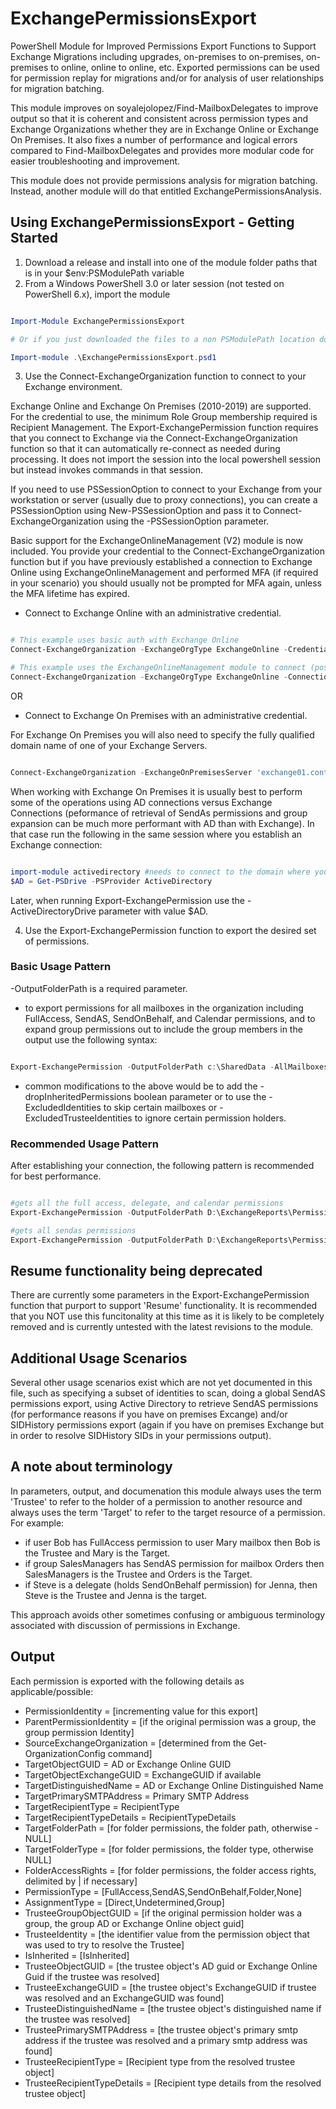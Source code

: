 # ExchangePermissionsExport

PowerShell Module for Improved Permissions Export Functions to Support Exchange Migrations including upgrades, on-premises to on-premises, on-premises to online, online to online, etc. Exported permissions can be used for permission replay for migrations and/or for analysis of user relationships for migration batching.

This module improves on soyalejolopez/Find-MailboxDelegates to improve output so that it is coherent and consistent across permission types and Exchange Organizations whether they are in Exchange Online or Exchange On Premises.  It also fixes a number of performance and logical errors compared to Find-MailboxDelegates and provides more modular code for easier troubleshooting and improvement.

This module does not provide permissions analysis for migration batching.  Instead, another module will do that entitled ExchangePermissionsAnalysis.

## Using ExchangePermissionsExport - Getting Started

1. Download a release and install into one of the module folder paths that is in your $env:PSModulePath variable
2. From a Windows PowerShell 3.0 or later session (not tested on PowerShell 6.x), import the module

```powershell

Import-Module ExchangePermissionsExport

# Or if you just downloaded the files to a non PSModulePath location do this using the full path to the psd1 file or first set the location to the directory where the ExchangePermissionsExport.psd1 file is located:

Import-module .\ExchangePermissionsExport.psd1

```

3. Use the Connect-ExchangeOrganization function to connect to your Exchange environment.

Exchange Online and Exchange On Premises (2010-2019) are supported. For the credential to use, the minimum Role Group membership required is Recipient Management.  The Export-ExchangePermission function requires that you connect to Exchange via the Connect-ExchangeOrganization function so that it can automatically re-connect as needed during processing. It does not import the session into the local powershell session but instead invokes commands in that session.

If you need to use PSSessionOption to connect to your Exchange from your workstation or server (usually due to proxy connections), you can create a PSSessionOption using New-PSSessionOption and pass it to Connect-ExchangeOrganization using the -PSSessionOption parameter.

Basic support for the ExchangeOnlineManagement (V2) module is now included.  You provide your credential to the Connect-ExchangeOrganization function but if you have previously established a connection to Exchange Online using ExchangeOnlineManagement and performed MFA (if required in your scenario) you should usually not be prompted for MFA again, unless the MFA lifetime has expired.

- Connect to Exchange Online with an administrative credential.

```powershell

# This example uses basic auth with Exchange Online
Connect-ExchangeOrganization -ExchangeOrgType ExchangeOnline -Credential $YourCredential -ConnectionMethod RemotePowerShellBasicAuth

# This example uses the ExchangeOnlineManagement module to connect (possibly with MFA)
Connect-ExchangeOrganization -ExchangeOrgType ExchangeOnline -ConnectionMethod ExchangeOnlineManagement -Credential $YourCredential

```

OR

- Connect to Exchange On Premises with an administrative credential.

For Exchange On Premises you will also need to specify the fully qualified domain name of one of your Exchange Servers.

```powershell

Connect-ExchangeOrganization -ExchangeOnPremisesServer 'exchange01.contoso.com' -Credential $YourCredential -ExchangeOrgType ExchangeOnPremises

```

When working with Exchange On Premises it is usually best to perform some of the operations using AD connections versus Exchange Connections (peformance of retrieval of SendAs permissions and group expansion can be much more performant with AD than with Exchange).  In that case run the following in the same session where you establish an Exchange connection:

```powershell

import-module activedirectory #needs to connect to the domain where your mailboxes reside.  Multi-domain/forest support is not tested at this time.
$AD = Get-PSDrive -PSProvider ActiveDirectory

```

Later, when running Export-ExchangePermission use the -ActiveDirectoryDrive parameter with value $AD.

4. Use the Export-ExchangePermission function to export the desired set of permissions.

### Basic Usage Pattern

-OutputFolderPath is a required parameter.

- to export permissions for all mailboxes in the organization including FullAccess, SendAS, SendOnBehalf, and Calendar permissions, and to expand group permissions out to include the group members in the output use the following syntax:

```powershell

Export-ExchangePermission -OutputFolderPath c:\SharedData -AllMailboxes

```

- common modifications to the above would be to add the -dropInheritedPermissions boolean parameter or to use the -ExcludedIdentities to skip certain mailboxes or -ExcludedTrusteeIdentities to ignore certain permission holders.

### Recommended Usage Pattern

After establishing your connection, the following pattern is recommended for best performance.

```powershell

#gets all the full access, delegate, and calendar permissions
Export-ExchangePermission -OutputFolderPath D:\ExchangeReports\PermissionsExport -IncludeSendOnBehalf $true -IncludeCalendar $true -IncludeFullAccess $true -expandGroups $false -dropInheritedPermissions $true -ActiveDirectoryDrive $AD -ExcludeNonePermissionOutput -AllMailboxes

#gets all sendas permissions
Export-ExchangePermission -OutputFolderPath D:\ExchangeReports\PermissionsExportGlobalSendAS -GlobalSendAs -expandGroups $false -ActiveDirectoryDrive $AD -ExcludeNonePermissionOutput -KeepExportedPermissionsInGlobalVariable

```

## Resume functionality being deprecated

There are currently some parameters in the Export-ExchangePermission function that purport to support 'Resume' functionality.  It is recommended that you NOT use this funcitonality at this time as it is likely to be completely removed and is currently untested with the latest revisions to the module.

## Additional Usage Scenarios

Several other usage scenarios exist which are not yet documented in this file, such as specifying a subset of identities to scan, doing a global SendAS permissions export, using Active Directory to retrieve SendAS permissions (for performance reasons if you have on premises Excange) and/or SIDHistory permissions export (again if you have on premises Exchange but in order to resolve SIDHistory SIDs in your permissions output).

## A note about terminology

In parameters, output, and documenation this module always uses the term 'Trustee' to refer to the holder of a permission to another resource and always uses the term 'Target' to refer to the target resource of a permission.  For example:

- if user Bob has FullAccess permission to user Mary mailbox then Bob is the Trustee and Mary is the Target.
- if group SalesManagers has SendAS permission for mailbox Orders then SalesManagers is the Trustee and Orders is the Target.
- if Steve is a delegate (holds SendOnBehalf permission) for Jenna, then Steve is the Trustee and Jenna is the target.

This approach avoids other sometimes confusing or ambiguous terminology associated with discussion of permissions in Exchange.

## Output

Each permission is exported with the following details as applicable/possible:

- PermissionIdentity          = [incrementing value for this export]
- ParentPermissionIdentity    = [if the original permission was a group, the group permission Identity]
- SourceExchangeOrganization  = [determined from the Get-OrganizationConfig command]
- TargetObjectGUID            = AD or Exchange Online GUID
- TargetObjectExchangeGUID    = ExchangeGUID if available
- TargetDistinguishedName     = AD or Exchange Online Distinguished Name
- TargetPrimarySMTPAddress    = Primary SMTP Address
- TargetRecipientType         = RecipientType
- TargetRecipientTypeDetails  = RecipientTypeDetails
- TargetFolderPath            = [for folder permissions, the folder path, otherwise - NULL]
- TargetFolderType            = [for folder permissions, the folder type, otherwise NULL]
- FolderAccessRights          = [for folder permissions, the folder access rights, delimited by | if necessary]
- PermissionType              = [FullAccess,SendAS,SendOnBehalf,Folder,None]
- AssignmentType              = [Direct,Undetermined,Group]
- TrusteeGroupObjectGUID      = [if the original permission holder was a group, the group AD or Exchange Online object guid]
- TrusteeIdentity             = [the identifier value from the permission object that was used to try to resolve the Trustee]
- IsInherited                 = [IsInherited]
- TrusteeObjectGUID           = [the trustee object's AD guid or Exchange Online Guid if the trustee was resolved]
- TrusteeExchangeGUID         = [the trustee object's ExchangeGUID if trustee was resolved and an ExchangeGUID was found]
- TrusteeDistinguishedName    = [the trustee object's distinguished name if the trustee was resolved]
- TrusteePrimarySMTPAddress   = [the trustee object's primary smtp address if the trustee was resolved and a primary smtp address was found]
- TrusteeRecipientType        = [Recipient type from the resolved trustee object]
- TrusteeRecipientTypeDetails = [Recipient type details from the resolved trustee object]